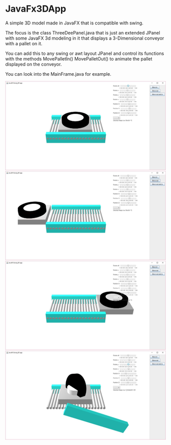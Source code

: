 # JavaFx3DApp
A simple 3D model made in JavaFX that is compatible with swing.

The focus is the class ThreeDeePanel.java that is just an extended JPanel with some JavaFX 3d modeling in it that displays a 3-Dimensional conveyor with a pallet on it.

You can add this to any swing or awt layout JPanel and control its functions with the methods MovePalletIn() MovePalletOut() to animate the pallet displayed on the conveyor.

You can look into the MainFrame.java for example.


![Example](images/at_position.jpg "Example")
![Example](images/going_out.jpg "Example")
![Example](images/going_in.jpg "Example")
![Example](images/manipulate.jpg "Example")

